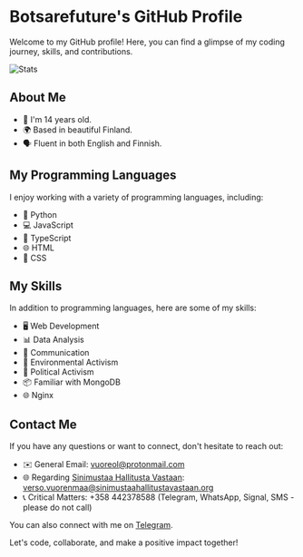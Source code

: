 # Botsarefuture's GitHub Profile

Welcome to my GitHub profile! Here, you can find a glimpse of my coding journey, skills, and contributions.

![Stats](https://api.githubtrends.io/user/svg/botsarefuture/langs?time_range=all_time&include_private=True&group=private&loc_metric=changed&theme=classic "MarineGEO logo")



## About Me

- 🌟 I'm 14 years old.
- 🌍 Based in beautiful Finland.
- 🗣️ Fluent in both English and Finnish.

## My Programming Languages

I enjoy working with a variety of programming languages, including:

- 🐍 Python
- 💻 JavaScript
- 📜 TypeScript
- 🌐 HTML
- 🎨 CSS

## My Skills

In addition to programming languages, here are some of my skills:

- 🖥️ Web Development
- 📊 Data Analysis
- 💬 Communication
- 🌱 Environmental Activism
- 📣 Political Activism
- 📦 Familiar with MongoDB
- 🌐 Nginx

## Contact Me

If you have any questions or want to connect, don't hesitate to reach out:

- ✉️ General Email: [vuoreol@protonmail.com](mailto:vuoreol@protonmail.com)
- 🌐 Regarding [Sinimustaa Hallitusta Vastaan](https://sinimustaahallitustavastaan.org): [verso.vuorenmaa@sinimustaahallitustavastaan.org](mailto:verso.vuorenmaa@sinimustaahallitustavastaan.org)
- 📞 Critical Matters: +358 442378588 (Telegram, WhatsApp, Signal, SMS - please do not call)

You can also connect with me on [Telegram](https://t.me/versovuo).

Let's code, collaborate, and make a positive impact together!

